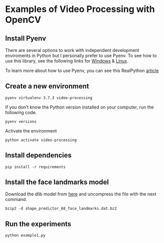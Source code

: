 # Examples of Video Processing with OpenCV

## Install Pyenv 
There are several options to work with independent development enviroments in Python but I personally 
prefer to use Pyenv. To see how to use this library, see the following links for [Windows](https://github.com/pyenv-win/pyenv-win) & [Linux](https://github.com/pyenv/pyenv). 

To learn more about how to use Pyenv, you can see this RealPython [article](https://realpython.com/intro-to-pyenv/)

## Create a new environment 
```
pyenv virtualenv 3.7.3 video-processing
```
If you don't know the Python version installed on your computer, run the following code. 
```
pyenv versions
```
Activate the environment
```
python activate video-processing
```

## Install dependencies
```
pip install -r requirements
```

## Install the face landmarks model
Download the dlib model from [here](http://dlib.net/files/shape_predictor_68_face_landmarks.dat.bz2) and uncompress the file with the next command.
```
bzip2 -d shape_predictor_68_face_landmarks.dat.bz2
```

## Run the experiments
```
python example1.py
```